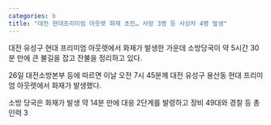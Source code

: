 ```yaml
---
categories: b
title: "대전 현대프리미엄 아웃렛 화재 초진… 사망 3명 등 사상자 4명 발생"
---
```

  대전 유성구 현대 프리미엄 아웃렛에서 화재가 발생한 가운데 소방당국이 약 5시간 30분 만에 큰 불길을 잡고 잔불을 정리하고 있다.
 
26일 대전소방본부 등에 따르면 이날 오전 7시 45분께 대전 유성구 용산동 현대 프리미엄 아웃렛에서 화재가 발생했다.
 
소방 당국은 화재가 발생 약 14분 만에 대응 2단계를 발령하고 장비 49대와 경찰 등 총 인력 3